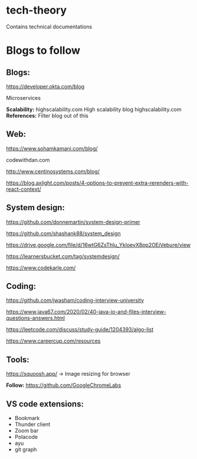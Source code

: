 # tech-theory
Contains technical documentations

# Blogs to follow

Blogs:
-----
https://developer.okta.com/blog

Microservices


**Scalability:**
highscalability.com
High scalability blog
highscalability.com
**References:**
Filter blog out of this



Web:
---
https://www.sohamkamani.com/blog/

codewithdan.com

http://www.centinosystems.com/blog/


https://blog.axlight.com/posts/4-options-to-prevent-extra-rerenders-with-react-context/


System design: 
--------------
https://github.com/donnemartin/system-design-primer

https://github.com/shashank88/system_design

https://drive.google.com/file/d/16wtG6ZsThlu_YkloeyX8pp2OEjVebure/view

https://learnersbucket.com/tag/systemdesign/

https://www.codekarle.com/

Coding:
------
https://github.com/jwasham/coding-interview-university

https://www.java67.com/2020/02/40-java-io-and-files-interview-questions-answers.html

https://leetcode.com/discuss/study-guide/1204393/algo-list

https://www.careercup.com/resources



Tools:
------
https://squoosh.app/ -> Image resizing for browser



**Follow:**
https://github.com/GoogleChromeLabs

VS code extensions:
--------------------
- Bookmark
- Thunder client
- Zoom bar
- Polacode
- ayu
- git graph
